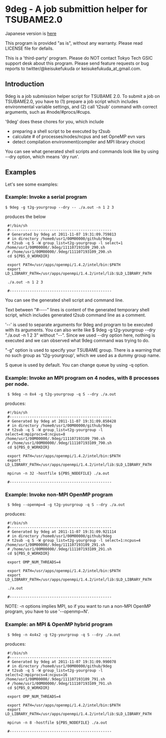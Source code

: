 9deg - A job submittion helper for TSUBAME2.0
==============================================

Japanese version is [here](https://github.com/keisukefukuda/9deg/blob/master/README.ja.md)

This program is provided "as is", without any warranty.
Please read LICENSE file for defails.

This is a 'third-party' program. Please do NOT contact Tokyo Tech GSIC
support desk about this program.
Please send feature requests or bug reports to twitter/@keisukefukuda or
keisukefukuda_at_gmail.com.

Introduction
------------

9deg is a job submission helper script for TSUBAME 2.0.
To submit a job on TSUBAME2.0, you have to (1) prepare a job script which includes
environmental variable settings, and (2) call 't2sub' command with correct arguments,
such as #node/#procs/#cups.

'9deg' does these chores for you, which include

 - preparing a shell script to be executed by t2sub
 - calculate # of processes/nodes/ncpus and set OpneMP evn vars
 - detect compilation environment(compiler and MPI library choice)

You can see what generated shell scripts and commands look like by using --dry option, which means 'dry run'.

Examples
--------

Let's see some examples:

### Example: Invoke a serial program

    $ 9deg -g t2g-yourgroup --dry -- ./a.out -n 1 2 3

produces the below

     #!/bin/sh
     #----------------------------------------------
     # Generated by 9deg at 2011-11-07 19:31:09.759813
     # in directory /home0/usr1/00M00000/github/9deg
     # t2sub -q S -W group_list=t2g-yourgroup -l select=1 /home/usr1/00M00000/.9deg/111107193109_290.sh
     # /home/usr1/00M00000/.9deg/111107193109_290.sh
     cd ${PBS_O_WORKDIR}
     
     export PATH=/usr/apps/openmpi/1.4.2/intel/bin:$PATH
     export LD_LIBRARY_PATH=/usr/apps/openmpi/1.4.2/intel/lib:$LD_LIBRARY_PATH
     
     ./a.out -n 1 2 3
     
     #----------------------------------------------
     
     


You can see the generated shell script and command line.

Text between "#----" lines is content of the generated temporary shell script,
which includes generated t2sub command line as a comment.

'--' is used to separate arguments for 9deg and program to be executed
with its arguments. You can also write like
     $ 9deg -g t2g-yourgroup --dry "./a.out -n 1 2 3"
without "--". Since we used --dry option here, nothing is executed and we can observed
what 9deg command was trying to do.

"-g" option is used to specify your TSUBAME group. There is a warning
that no such group as 't2g-yourgroup', which we used as a dummy group name.

S queue is used by default. You can change queue by using -q option.


### Example: Invoke an MPI program on 4 nodes, with 8 processes per node.

     $ 9deg -n 8x4 -g t2g-yourgroup -q S --dry ./a.out

produces:

     #!/bin/sh
     #----------------------------------------------
     # Generated by 9deg at 2011-11-07 19:31:09.850428
     # in directory /home0/usr1/00M00000/github/9deg
     # t2sub -q S -W group_list=t2g-yourgroup -l select=4:mpiprocs=8:ncpus=8 /home/usr1/00M00000/.9deg/111107193109_790.sh
     # /home/usr1/00M00000/.9deg/111107193109_790.sh
     cd ${PBS_O_WORKDIR}
     
     export PATH=/usr/apps/openmpi/1.4.2/intel/bin:$PATH
     export LD_LIBRARY_PATH=/usr/apps/openmpi/1.4.2/intel/lib:$LD_LIBRARY_PATH
     
     mpirun -n 32 -hostfile ${PBS_NODEFILE} ./a.out
     
     #----------------------------------------------
     
     

### Example: Invoke non-MPI OpenMP program

     $ 9deg --openmp=4 -g t2g-yourgroup -q S --dry ./a.out

produces:

     #!/bin/sh
     #----------------------------------------------
     # Generated by 9deg at 2011-11-07 19:31:09.921114
     # in directory /home0/usr1/00M00000/github/9deg
     # t2sub -q S -W group_list=t2g-yourgroup -l select=1:ncpus=4 /home/usr1/00M00000/.9deg/111107193109_291.sh
     # /home/usr1/00M00000/.9deg/111107193109_291.sh
     cd ${PBS_O_WORKDIR}
     
     export OMP_NUM_THREADS=4
     
     export PATH=/usr/apps/openmpi/1.4.2/intel/bin:$PATH
     export LD_LIBRARY_PATH=/usr/apps/openmpi/1.4.2/intel/lib:$LD_LIBRARY_PATH
     
     ./a.out
     
     #----------------------------------------------
     
     

NOTE: -n options implies MPI, so if you want to run a non-MPI OpenMP program, you have to use '--openmp=N'.

### Example: an MPI & OpenMP hybrid program

     $ 9deg -n 4x4x2 -g t2g-yourgroup -q S --dry ./a.out

produces:

     #!/bin/sh
     #----------------------------------------------
     # Generated by 9deg at 2011-11-07 19:31:09.990078
     # in directory /home0/usr1/00M00000/github/9deg
     # t2sub -q S -W group_list=t2g-yourgroup -l select=2:mpiprocs=4:ncpus=16 /home/usr1/00M00000/.9deg/111107193109_791.sh
     # /home/usr1/00M00000/.9deg/111107193109_791.sh
     cd ${PBS_O_WORKDIR}
     
     export OMP_NUM_THREADS=4
     
     export PATH=/usr/apps/openmpi/1.4.2/intel/bin:$PATH
     export LD_LIBRARY_PATH=/usr/apps/openmpi/1.4.2/intel/lib:$LD_LIBRARY_PATH
     
     mpirun -n 8 -hostfile ${PBS_NODEFILE} ./a.out
     
     #----------------------------------------------
     
     
